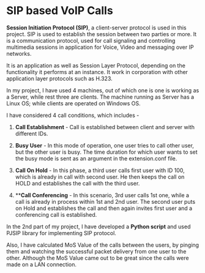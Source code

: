 # SIP based VoIP Calls

**Session Initiation Protocol (SIP)**, a client-server protocol is used in this project. SIP is used to establish the session between two parties or more. It is a communication protocol, used for call signaling and controlling multimedia sessions in application for Voice, Video and messaging over IP networks.

It is an application as well as Session Layer Protocol, depending on the functionality it performs at an instance. It work in corporation with other application layer protocols such as H.323. 

In my project, I have used 4 machines, out of which one is one is working as a Server, while rest three are clients. The machine running as Server has a Linux OS; while clients are operated on Windows OS.

I have considered 4 call conditions, which includes - 

1. **Call Establishment** - Call is established between client and server with different IDs.

2. **Busy User** - In this mode of operation, one user tries to call other user, but the other user is busy. The time duration for which user wants to set the busy mode is sent as an argument in the extension.conf file.

3. **Call On Hold** - In this phase, a third user calls first user with ID 100, which is already in call with second user. He then keeps the call on HOLD and establishes the call with the third user.

4. ****Call Conferencing** - In this scenario, 3rd user calls 1st one, while a call is already in process within 1st and 2nd user. The second user puts on Hold and establishes the call and then again invites first user and a conferencing call is established.

In the 2nd part of my project, I have developed a **Python script** and used PJSIP library for implementing SIP protocol.

Also, I have calculated MoS Value of the calls between the users, by pinging them and watching the successful packet delivery from one user to the other. Although the MoS Value came out to be great since the calls were made on a LAN connection.

